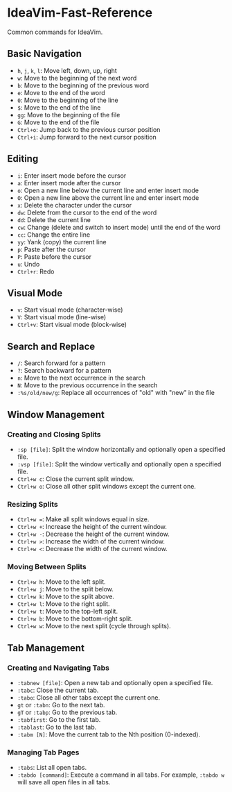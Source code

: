 # IdeaVim-Fast-Reference
Common commands for IdeaVim. 

## Basic Navigation
- `h`, `j`, `k`, `l`: Move left, down, up, right
- `w`: Move to the beginning of the next word
- `b`: Move to the beginning of the previous word
- `e`: Move to the end of the word
- `0`: Move to the beginning of the line
- `$`: Move to the end of the line
- `gg`: Move to the beginning of the file
- `G`: Move to the end of the file
- `Ctrl+o`: Jump back to the previous cursor position
- `Ctrl+i`: Jump forward to the next cursor position

## Editing
- `i`: Enter insert mode before the cursor
- `a`: Enter insert mode after the cursor
- `o`: Open a new line below the current line and enter insert mode
- `O`: Open a new line above the current line and enter insert mode
- `x`: Delete the character under the cursor
- `dw`: Delete from the cursor to the end of the word
- `dd`: Delete the current line
- `cw`: Change (delete and switch to insert mode) until the end of the word
- `cc`: Change the entire line
- `yy`: Yank (copy) the current line
- `p`: Paste after the cursor
- `P`: Paste before the cursor
- `u`: Undo
- `Ctrl+r`: Redo

## Visual Mode
- `v`: Start visual mode (character-wise)
- `V`: Start visual mode (line-wise)
- `Ctrl+v`: Start visual mode (block-wise)

## Search and Replace
- `/`: Search forward for a pattern
- `?`: Search backward for a pattern
- `n`: Move to the next occurrence in the search
- `N`: Move to the previous occurrence in the search
- `:%s/old/new/g`: Replace all occurrences of "old" with "new" in the file

## Window Management

### Creating and Closing Splits
- `:sp [file]`: Split the window horizontally and optionally open a specified file.
- `:vsp [file]`: Split the window vertically and optionally open a specified file.
- `Ctrl+w c`: Close the current split window.
- `Ctrl+w o`: Close all other split windows except the current one.

### Resizing Splits
- `Ctrl+w =`: Make all split windows equal in size.
- `Ctrl+w +`: Increase the height of the current window.
- `Ctrl+w -`: Decrease the height of the current window.
- `Ctrl+w >`: Increase the width of the current window.
- `Ctrl+w <`: Decrease the width of the current window.

### Moving Between Splits
- `Ctrl+w h`: Move to the left split.
- `Ctrl+w j`: Move to the split below.
- `Ctrl+w k`: Move to the split above.
- `Ctrl+w l`: Move to the right split.
- `Ctrl+w t`: Move to the top-left split.
- `Ctrl+w b`: Move to the bottom-right split.
- `Ctrl+w w`: Move to the next split (cycle through splits).

## Tab Management

### Creating and Navigating Tabs
- `:tabnew [file]`: Open a new tab and optionally open a specified file.
- `:tabc`: Close the current tab.
- `:tabo`: Close all other tabs except the current one.
- `gt` or `:tabn`: Go to the next tab.
- `gT` or `:tabp`: Go to the previous tab.
- `:tabfirst`: Go to the first tab.
- `:tablast`: Go to the last tab.
- `:tabm [N]`: Move the current tab to the Nth position (0-indexed).

### Managing Tab Pages
- `:tabs`: List all open tabs.
- `:tabdo [command]`: Execute a command in all tabs. For example, `:tabdo w` will save all open files in all tabs.
